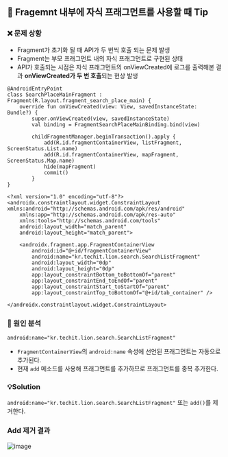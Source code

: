 ## 📌 Fragemnt 내부에 자식 프래그먼트를 사용할 때 Tip

### ❌ 문제 상황
- Fragment가 초기화 될 때 API가 두 번씩 호출 되는 문제 발생
- Fragment는 부모 프래그먼트 내의 자식 프래그먼트로 구현된 상태
- API가 호출되는 시점은 자식 프래그먼트의 onViewCreated에 로그를 출력해본 결과 **onViewCreated가 두 번 호출**되는 현상 발생

```
@AndroidEntryPoint
class SearchPlaceMainFragment : Fragment(R.layout.fragment_search_place_main) {
    override fun onViewCreated(view: View, savedInstanceState: Bundle?) {
        super.onViewCreated(view, savedInstanceState)
        val binding = FragmentSearchPlaceMainBinding.bind(view)

        childFragmentManager.beginTransaction().apply {
            add(R.id.fragmentContainerView, listFragment, ScreenStatus.List.name)
            add(R.id.fragmentContainerView, mapFragment, ScreenStatus.Map.name)
            hide(mapFragment)
            commit()
        }
}

<?xml version="1.0" encoding="utf-8"?>
<androidx.constraintlayout.widget.ConstraintLayout xmlns:android="http://schemas.android.com/apk/res/android"
    xmlns:app="http://schemas.android.com/apk/res-auto"
    xmlns:tools="http://schemas.android.com/tools"
    android:layout_width="match_parent"
    android:layout_height="match_parent">

    <androidx.fragment.app.FragmentContainerView
        android:id="@+id/fragmentContainerView"
        android:name="kr.techit.lion.search.SearchListFragment"
        android:layout_width="0dp"
        android:layout_height="0dp"
        app:layout_constraintBottom_toBottomOf="parent"
        app:layout_constraintEnd_toEndOf="parent"
        app:layout_constraintStart_toStartOf="parent"
        app:layout_constraintTop_toBottomOf="@+id/tab_container" />

</androidx.constraintlayout.widget.ConstraintLayout>

```

### 🤔 원인 분석
```
android:name="kr.techit.lion.search.SearchListFragment"
```
- ```FragmentContainerView```의 ```android:name``` 속성에 선언된 프래그먼트는 자동으로 추가된다.
- 현재 ```add``` 메소드를 사용해 프래그먼트를 추가하므로 프래그먼트를 중복 추가한다.

### 💡Solution
```android:name="kr.techit.lion.search.SearchListFragment"``` 또는 ```add()```를 제거한다.

### Add 제거 결과
![image](https://github.com/user-attachments/assets/d393938c-ae2f-49fe-95d0-5dbc97a87b52)
